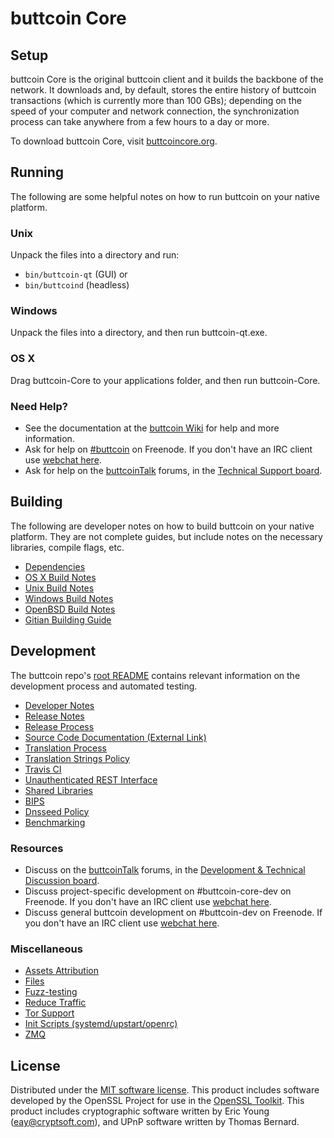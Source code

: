 buttcoin Core
=============

Setup
---------------------
buttcoin Core is the original buttcoin client and it builds the backbone of the network. It downloads and, by default, stores the entire history of buttcoin transactions (which is currently more than 100 GBs); depending on the speed of your computer and network connection, the synchronization process can take anywhere from a few hours to a day or more.

To download buttcoin Core, visit [buttcoincore.org](https://buttcoincore.org/en/releases/).

Running
---------------------
The following are some helpful notes on how to run buttcoin on your native platform.

### Unix

Unpack the files into a directory and run:

- `bin/buttcoin-qt` (GUI) or
- `bin/buttcoind` (headless)

### Windows

Unpack the files into a directory, and then run buttcoin-qt.exe.

### OS X

Drag buttcoin-Core to your applications folder, and then run buttcoin-Core.

### Need Help?

* See the documentation at the [buttcoin Wiki](https://en.buttcoin.it/wiki/Main_Page)
for help and more information.
* Ask for help on [#buttcoin](http://webchat.freenode.net?channels=buttcoin) on Freenode. If you don't have an IRC client use [webchat here](http://webchat.freenode.net?channels=buttcoin).
* Ask for help on the [buttcoinTalk](https://buttcointalk.org/) forums, in the [Technical Support board](https://buttcointalk.org/index.php?board=4.0).

Building
---------------------
The following are developer notes on how to build buttcoin on your native platform. They are not complete guides, but include notes on the necessary libraries, compile flags, etc.

- [Dependencies](dependencies.md)
- [OS X Build Notes](build-osx.md)
- [Unix Build Notes](build-unix.md)
- [Windows Build Notes](build-windows.md)
- [OpenBSD Build Notes](build-openbsd.md)
- [Gitian Building Guide](gitian-building.md)

Development
---------------------
The buttcoin repo's [root README](/README.md) contains relevant information on the development process and automated testing.

- [Developer Notes](developer-notes.md)
- [Release Notes](release-notes.md)
- [Release Process](release-process.md)
- [Source Code Documentation (External Link)](https://dev.visucore.com/buttcoin/doxygen/)
- [Translation Process](translation_process.md)
- [Translation Strings Policy](translation_strings_policy.md)
- [Travis CI](travis-ci.md)
- [Unauthenticated REST Interface](REST-interface.md)
- [Shared Libraries](shared-libraries.md)
- [BIPS](bips.md)
- [Dnsseed Policy](dnsseed-policy.md)
- [Benchmarking](benchmarking.md)

### Resources
* Discuss on the [buttcoinTalk](https://buttcointalk.org/) forums, in the [Development & Technical Discussion board](https://buttcointalk.org/index.php?board=6.0).
* Discuss project-specific development on #buttcoin-core-dev on Freenode. If you don't have an IRC client use [webchat here](http://webchat.freenode.net/?channels=buttcoin-core-dev).
* Discuss general buttcoin development on #buttcoin-dev on Freenode. If you don't have an IRC client use [webchat here](http://webchat.freenode.net/?channels=buttcoin-dev).

### Miscellaneous
- [Assets Attribution](assets-attribution.md)
- [Files](files.md)
- [Fuzz-testing](fuzzing.md)
- [Reduce Traffic](reduce-traffic.md)
- [Tor Support](tor.md)
- [Init Scripts (systemd/upstart/openrc)](init.md)
- [ZMQ](zmq.md)

License
---------------------
Distributed under the [MIT software license](/COPYING).
This product includes software developed by the OpenSSL Project for use in the [OpenSSL Toolkit](https://www.openssl.org/). This product includes
cryptographic software written by Eric Young ([eay@cryptsoft.com](mailto:eay@cryptsoft.com)), and UPnP software written by Thomas Bernard.
